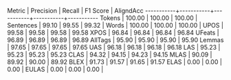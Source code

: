 Metric     | Precision |    Recall |  F1 Score | AligndAcc
-----------+-----------+-----------+-----------+-----------
Tokens     |    100.00 |    100.00 |    100.00 |
Sentences  |     99.10 |     99.55 |     99.32 |
Words      |    100.00 |    100.00 |    100.00 |
UPOS       |     99.58 |     99.58 |     99.58 |     99.58
XPOS       |     96.84 |     96.84 |     96.84 |     96.84
UFeats     |     96.89 |     96.89 |     96.89 |     96.89
AllTags    |     95.90 |     95.90 |     95.90 |     95.90
Lemmas     |     97.65 |     97.65 |     97.65 |     97.65
UAS        |     96.18 |     96.18 |     96.18 |     96.18
LAS        |     95.23 |     95.23 |     95.23 |     95.23
CLAS       |     94.32 |     94.15 |     94.23 |     94.15
MLAS       |     90.09 |     89.92 |     90.00 |     89.92
BLEX       |     91.73 |     91.57 |     91.65 |     91.57
ELAS       |      0.00 |      0.00 |      0.00 |
EULAS      |      0.00 |      0.00 |      0.00 |
